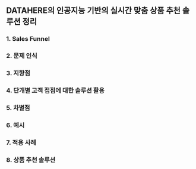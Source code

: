 ## DATAHERE의 인공지능 기반의 실시간 맞춤 상품 추천 솔루션 정리
### 1. Sales Funnel
### 2. 문제 인식
### 3. 지향점
### 4. 단걔별 고객 접점에 대한 솔루션 활용
### 5. 차별점
### 6. 예시
### 7. 적용 사례
### 8. 상품 추천 솔루션
